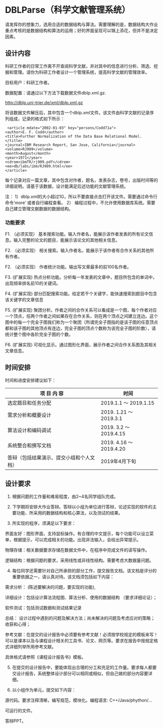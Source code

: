 # DBLParse（科学文献管理系统）
请发挥你的想象力，选用合适的数据结构与算法。需要理解的是，数据结构大作业重点考核的是数据结构和算法的运用；好的界面呈现可以锦上添花，但并不是决定因素。

## 设计内容
科研工作者的日常工作离不开查阅科学文献，并对其中的信息进行分析、筛选、挖掘和管理。请你为科研工作者设计一个管理系统，提高科学文献的管理效率。

目标用户：科研工作者。

数据配置：请通过以下方法下载数据文件dblp.xml.gz.

http://dblp.uni-trier.de/xml/dblp.xml.gz

将该数据文件解压后，其中包含一个dblp.xml文件。该文件由科学文献的记录序列组成，记录的格式如下所示：

```
 <article mdate="2002-01-03" key="persons/Codd71a">
<author>E. F. Codd</author>
<title>Further Normalization of the Data Base Relational Model.</title>
<journal>IBM Research Report, San Jose, California</journal>
<volume>RJ909</volume>
<month>August</month>
<year>1971</year>
<cdrom>ibmTR/rj909.pdf</cdrom>
<ee>db/labs/ibm/RJ909.html</ee>
</article>
```

每个记录对应一篇文章，其中包含对作者，题名，发表杂志，卷号，出版时间等的详细说明。请基于该数据，设计能满足后述功能的文献管理系统。

注：
1）dblp.xml的大小超过1G，所以不要直接点击打开该文件。需要通过命令行命令’more’ 或者自行编程查看。
2） 编程过程中，不允许使用数据库系统。需要自己建立管理文献数据的数据结构。

### 功能要求
F1. （必须实现） 基本搜索功能。输入作者名，能展示该作者发表的所有论文信息。输入完整的论文的题目，能展示该论文的其他相关信息。

F2. （必须实现） 相关搜索。输入作者名，能展示于该作者有合作关系的其他所有作者。

F2. （必须实现） 作者统计功能。输出写文章最多的前100名作者。

F3.  (扩展实现)   热点分析功能。分析每一年发表的文章中，题目所包含的单词中，出现频率排名前10的关键词。

F4.  (扩展实现)  部分匹配搜索功能。给定若干个关键字，能快速搜索到题目中包含该关键字的文章信息

F5.  (扩展实现) 聚团分析。作者之间的合作关系可以看成是一个图，每个作者对应一个顶点，任两个作者之间如果存在合作关系，则在两个顶点之间建立连边。这个图中的每一个完全子图我们称为一个聚团（所谓完全子图指的是该子图的任意顶点都和该子图的其他顶点有连边，完全子图的顶点个数称为该完全子图的阶数），请统计整个图中各阶完全子图的个数。

F6.  (扩展实现) 可视化显示。通过图形化界面，展示作者之间合作关系图及其相关文章信息。


## 时间安排
时间和进度安排建议如下：

|            项  目  内  容             |          时间           |
| ------------------------------------ | ----------------------- |
| 选定题目和任务分配                     | 2019.1.1 ～ 2019.1.15   |
| 需求分析和概要设计                     | 2019. 1.21 ～ 2019.3.1  |
| 算法设计和编码调试                     | 2019. 3.2 ～ 2019.4.15  |
| 系统整合和撰写文档                     | 2019. 4.16 ～ 2019.4.20 |
| 答辩（包括结果演示、提交小组和个人文档）| 2019年4月下旬            |

## 设计要求

1. 根据问题的工作量和难易程度，由2~4名同学组队完成。

2. 下学期将安排大作业答辩。答辩以小组为单位进行答辩，论述实现的软件的主要功能、所采用的数据结构和核心算法，以及测试的结果。

3. 所实现的程序，须满足以下要求：

界面友好：图形界面，支持鼠标操作。有合理的中文提示，每个功能可以设立菜单，根据提示，可以完成相关的功能。出现非法输入，会给出异常提示。

物理存储：相关数据要求存储在数据文件中，在程序中完成文件的读写操作。

逻辑结构：根据问题的要求，采用线性或非线性结构。需要考虑大数据量问题。

4. 每位同学还需要针对自己所承担的部分工作，提交报告文档。该文档是评分的重要依据之一，请认真对待。该文档须包括如下内容：

需求分析： (陈述要解决的问题，要实现的功能),

详细设计：包括设计算法流程图、算法分析、使用的数据结构 （要求详细论证）；

软件测试：包括测试数据和测试结果记录

总结： 设计过程中遇到的问题及解决方法；尚未解决的问题及考虑应对的策略；收获和心得；

参考文献：在提交的设计报告中必须要有参考文献！必须按学校规定的模板来写！可以是课本以及与课程设计相关的工具书、论文、网页等。要求在报告中按规定格式详细列举所用参考文献。

具体格式请参照《课程设计报告书》模板。

5. 在提交的设计报告中，要能体现出合理的分工和充足的工作量。要求每人都要交设计报告，系统整体设计部分可以相同或相似，但自己做的部分内容要详细。

6. 以小组作为单元，提交如下内容：   

源代码。要求注释清晰，编写规范，模块化。编程语言: C++/Java/phython/…

可运行的文件。

答辩PPT。
